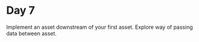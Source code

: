 # Day 7

Implement an asset downstream of your first asset. Explore way of passing data between asset.
